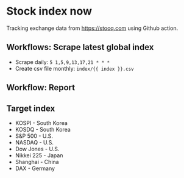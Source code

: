 # Stock index now

Tracking exchange data from https://stooq.com using Github action.

## Workflows: Scrape latest global index

* Scrape daily: `5 1,5,9,13,17,21 * * *`
* Create csv file monthly: `index/{{ index }}.csv`

## Workflow: Report <WIP>


## Target index
* KOSPI - South Korea
* KOSDQ - South Korea
* S&P 500 - U.S.
* NASDAQ - U.S.
* Dow Jones - U.S.
* Nikkei 225 - Japan
* Shanghai - China
* DAX - Germany

